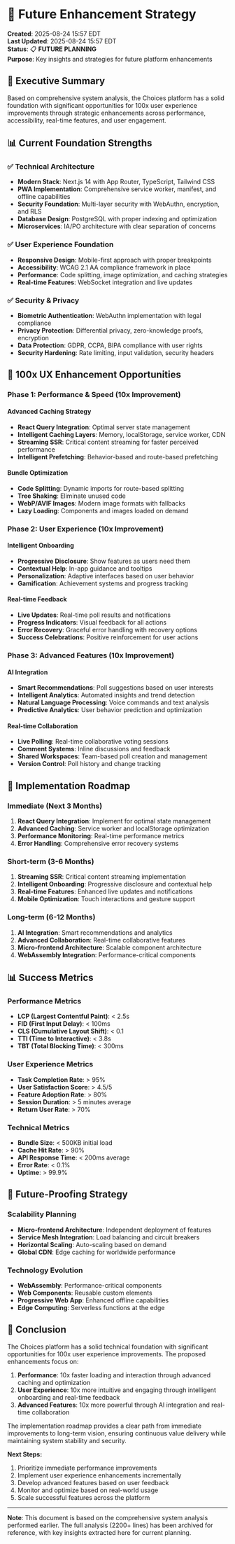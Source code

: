 # 🚀 Future Enhancement Strategy

**Created**: 2025-08-24 15:57 EDT  
**Last Updated**: 2025-08-24 15:57 EDT  
**Status**: 📋 **FUTURE PLANNING**  
**Purpose**: Key insights and strategies for future platform enhancements

## 🎯 **Executive Summary**

Based on comprehensive system analysis, the Choices platform has a solid foundation with significant opportunities for 100x user experience improvements through strategic enhancements across performance, accessibility, real-time features, and user engagement.

## 📊 **Current Foundation Strengths**

### **✅ Technical Architecture**
- **Modern Stack**: Next.js 14 with App Router, TypeScript, Tailwind CSS
- **PWA Implementation**: Comprehensive service worker, manifest, and offline capabilities
- **Security Foundation**: Multi-layer security with WebAuthn, encryption, and RLS
- **Database Design**: PostgreSQL with proper indexing and optimization
- **Microservices**: IA/PO architecture with clear separation of concerns

### **✅ User Experience Foundation**
- **Responsive Design**: Mobile-first approach with proper breakpoints
- **Accessibility**: WCAG 2.1 AA compliance framework in place
- **Performance**: Code splitting, image optimization, and caching strategies
- **Real-time Features**: WebSocket integration and live updates

### **✅ Security & Privacy**
- **Biometric Authentication**: WebAuthn implementation with legal compliance
- **Privacy Protection**: Differential privacy, zero-knowledge proofs, encryption
- **Data Protection**: GDPR, CCPA, BIPA compliance with user rights
- **Security Hardening**: Rate limiting, input validation, security headers

## 🎯 **100x UX Enhancement Opportunities**

### **Phase 1: Performance & Speed (10x Improvement)**

#### **Advanced Caching Strategy**
- **React Query Integration**: Optimal server state management
- **Intelligent Caching Layers**: Memory, localStorage, service worker, CDN
- **Streaming SSR**: Critical content streaming for faster perceived performance
- **Intelligent Prefetching**: Behavior-based and route-based prefetching

#### **Bundle Optimization**
- **Code Splitting**: Dynamic imports for route-based splitting
- **Tree Shaking**: Eliminate unused code
- **WebP/AVIF Images**: Modern image formats with fallbacks
- **Lazy Loading**: Components and images loaded on demand

### **Phase 2: User Experience (10x Improvement)**

#### **Intelligent Onboarding**
- **Progressive Disclosure**: Show features as users need them
- **Contextual Help**: In-app guidance and tooltips
- **Personalization**: Adaptive interfaces based on user behavior
- **Gamification**: Achievement systems and progress tracking

#### **Real-time Feedback**
- **Live Updates**: Real-time poll results and notifications
- **Progress Indicators**: Visual feedback for all actions
- **Error Recovery**: Graceful error handling with recovery options
- **Success Celebrations**: Positive reinforcement for user actions

### **Phase 3: Advanced Features (10x Improvement)**

#### **AI Integration**
- **Smart Recommendations**: Poll suggestions based on user interests
- **Intelligent Analytics**: Automated insights and trend detection
- **Natural Language Processing**: Voice commands and text analysis
- **Predictive Analytics**: User behavior prediction and optimization

#### **Real-time Collaboration**
- **Live Polling**: Real-time collaborative voting sessions
- **Comment Systems**: Inline discussions and feedback
- **Shared Workspaces**: Team-based poll creation and management
- **Version Control**: Poll history and change tracking

## 🚀 **Implementation Roadmap**

### **Immediate (Next 3 Months)**
1. **React Query Integration**: Implement for optimal state management
2. **Advanced Caching**: Service worker and localStorage optimization
3. **Performance Monitoring**: Real-time performance metrics
4. **Error Handling**: Comprehensive error recovery systems

### **Short-term (3-6 Months)**
1. **Streaming SSR**: Critical content streaming implementation
2. **Intelligent Onboarding**: Progressive disclosure and contextual help
3. **Real-time Features**: Enhanced live updates and notifications
4. **Mobile Optimization**: Touch interactions and gesture support

### **Long-term (6-12 Months)**
1. **AI Integration**: Smart recommendations and analytics
2. **Advanced Collaboration**: Real-time collaborative features
3. **Micro-frontend Architecture**: Scalable component architecture
4. **WebAssembly Integration**: Performance-critical components

## 📊 **Success Metrics**

### **Performance Metrics**
- **LCP (Largest Contentful Paint)**: < 2.5s
- **FID (First Input Delay)**: < 100ms
- **CLS (Cumulative Layout Shift)**: < 0.1
- **TTI (Time to Interactive)**: < 3.8s
- **TBT (Total Blocking Time)**: < 300ms

### **User Experience Metrics**
- **Task Completion Rate**: > 95%
- **User Satisfaction Score**: > 4.5/5
- **Feature Adoption Rate**: > 80%
- **Session Duration**: > 5 minutes average
- **Return User Rate**: > 70%

### **Technical Metrics**
- **Bundle Size**: < 500KB initial load
- **Cache Hit Rate**: > 90%
- **API Response Time**: < 200ms average
- **Error Rate**: < 0.1%
- **Uptime**: > 99.9%

## 🔮 **Future-Proofing Strategy**

### **Scalability Planning**
- **Micro-frontend Architecture**: Independent deployment of features
- **Service Mesh Integration**: Load balancing and circuit breakers
- **Horizontal Scaling**: Auto-scaling based on demand
- **Global CDN**: Edge caching for worldwide performance

### **Technology Evolution**
- **WebAssembly**: Performance-critical components
- **Web Components**: Reusable custom elements
- **Progressive Web App**: Enhanced offline capabilities
- **Edge Computing**: Serverless functions at the edge

## 🎯 **Conclusion**

The Choices platform has a solid technical foundation with significant opportunities for 100x user experience improvements. The proposed enhancements focus on:

1. **Performance**: 10x faster loading and interaction through advanced caching and optimization
2. **User Experience**: 10x more intuitive and engaging through intelligent onboarding and real-time feedback
3. **Advanced Features**: 10x more powerful through AI integration and real-time collaboration

The implementation roadmap provides a clear path from immediate improvements to long-term vision, ensuring continuous value delivery while maintaining system stability and security.

**Next Steps:**
1. Prioritize immediate performance improvements
2. Implement user experience enhancements incrementally
3. Develop advanced features based on user feedback
4. Monitor and optimize based on real-world usage
5. Scale successful features across the platform

---

**Note**: This document is based on the comprehensive system analysis performed earlier. The full analysis (2200+ lines) has been archived for reference, with key insights extracted here for current planning.
